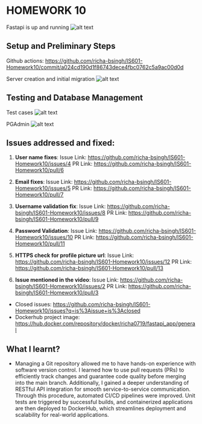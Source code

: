 # HOMEWORK 10

Fastapi is up and running
![alt text](<Screenshot 2024-04-20 at 8.25.51 PM.png>)

## Setup and Preliminary Steps
Github actions: https://github.com/richa-bsingh/IS601-Homework10/commit/a024cd190d1f86743dece4fbc0762c5a9ac00d0d

Server creation and initial migration
![alt text](<Screenshot 2024-04-20 at 8.27.13 PM.png>)

## Testing and Database Management

Test cases
![alt text](<Screenshot 2024-04-20 at 9.50.46 PM.png>)

PGAdmin
![alt text](<Screenshot 2024-04-20 at 8.27.59 PM.png>)


## Issues addressed and fixed:

1. **User name fixes**:
Issue Link: https://github.com/richa-bsingh/IS601-Homework10/issues/4
PR Link: https://github.com/richa-bsingh/IS601-Homework10/pull/6

2. **Email fixes**:
Issue Link: https://github.com/richa-bsingh/IS601-Homework10/issues/5
PR Link: https://github.com/richa-bsingh/IS601-Homework10/pull/7

3. **Username validation fix**: 
Issue Link: https://github.com/richa-bsingh/IS601-Homework10/issues/8
PR Link: https://github.com/richa-bsingh/IS601-Homework10/pull/9

4. **Password Validation**:
Issue Link: https://github.com/richa-bsingh/IS601-Homework10/issues/10
PR Link: https://github.com/richa-bsingh/IS601-Homework10/pull/11

5. **HTTPS check for profile picture url**:
Issue Link: https://github.com/richa-bsingh/IS601-Homework10/issues/12
PR Link: https://github.com/richa-bsingh/IS601-Homework10/pull/13

6. **Issue mentioned in the video**:
Issue Link: https://github.com/richa-bsingh/IS601-Homework10/issues/2
PR Link: https://github.com/richa-bsingh/IS601-Homework10/pull/3


- Closed issues: https://github.com/richa-bsingh/IS601-Homework10/issues?q=is%3Aissue+is%3Aclosed
- Dockerhub project image: https://hub.docker.com/repository/docker/richa0719/fastapi_app/general

## What I learnt?

- Managing a Git repository allowed me to have hands-on experience with software version control. I learned how to use pull requests (PRs) to efficiently track changes and guarantee code quality before merging into the main branch. Additionally, I gained a deeper understanding of RESTful API integration for smooth service-to-service communication. Through this procedure, automated CI/CD pipelines were improved. Unit tests are triggered by successful builds, and containerized applications are then deployed to DockerHub, which streamlines deployment and scalability for real-world applications.